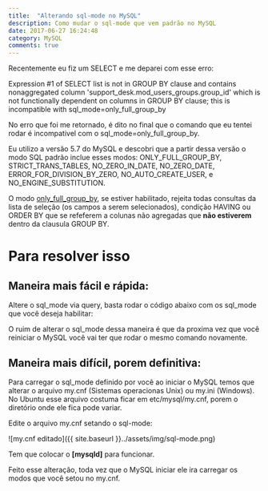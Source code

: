 ```yaml
---
title:  "Alterando sql-mode no MySQL"
description: Como mudar o sql-mode que vem padrão no MySQL
date: 2017-06-27 16:24:48
category: MySQL
comments: true
---
```


Recentemente eu fiz um <span class="code">SELECT</span> e me deparei com esse erro:

<div class="hljs">
	Expression #1 of SELECT list is not in GROUP BY clause and contains nonaggregated column 'support_desk.mod_users_groups.group_id' which is not functionally dependent on columns in GROUP BY clause; this is incompatible with sql_mode=only_full_group_by
</div>

No erro que foi me retornado, é dito no final que o comando que eu tentei rodar é incompativel com o <span class="code">sql_mode=only_full_group_by</span>. 

Eu utilizo a versão 5.7 do MySQL e descobri que a partir dessa versão o modo SQL padrão inclue esses modos: ONLY_FULL_GROUP_BY, STRICT_TRANS_TABLES, NO_ZERO_IN_DATE, NO_ZERO_DATE, ERROR_FOR_DIVISION_BY_ZERO, NO_AUTO_CREATE_USER, e NO_ENGINE_SUBSTITUTION.

O modo [only_full_group_by](https://dev.mysql.com/doc/refman/5.7/en/sql-mode.html#sqlmode_only_full_group_by), se estiver habilitado, rejeita todas consultas da lista de seleção (os campos a serem selecionados), condição <span class="code"> HAVING </span> ou <span class="code">ORDER BY</span> que se refeferem a colunas não agregadas que __não estiverem__ dentro da clausula <span class="code">GROUP BY</span>.

# Para resolver isso

## Maneira mais fácil e rápida:

Altere o <span class="code">sql_mode</span> via query, basta rodar o código abaixo com os <span class="code">sql_mode</span> que você deseja habilitar:
<script src="https://gist.github.com/LeandroLS/52326c05d7b021df451f1524c50dd02d.js"></script>

O ruim de alterar o <span class="code">sql_mode</span> dessa maneira é que da proxima vez que você reiniciar o MySQL você vai ter que rodar o mesmo comando novamente.

## Maneira mais difícil, porem definitiva:

Para carregar o <span class="code">sql_mode</span> definido por você ao iniciar o MySQL temos que alterar o arquivo my.cnf (Sistemas operacionas Unix) ou my.ini (Windows). No Ubuntu esse arquivo costuma ficar em etc/mysql/my.cnf, porem o diretório onde ele fica pode variar. 

Edite o arquivo my.cnf setando o sql-mode:

![my.cnf editado]({{ site.baseurl }}../assets/img/sql-mode.png)

Tem que colocar o __[mysqld]__ para funcionar. 

Feito esse alteração, toda vez que o MySQL iniciar ele ira carregar os modos que você setou no my.cnf.

